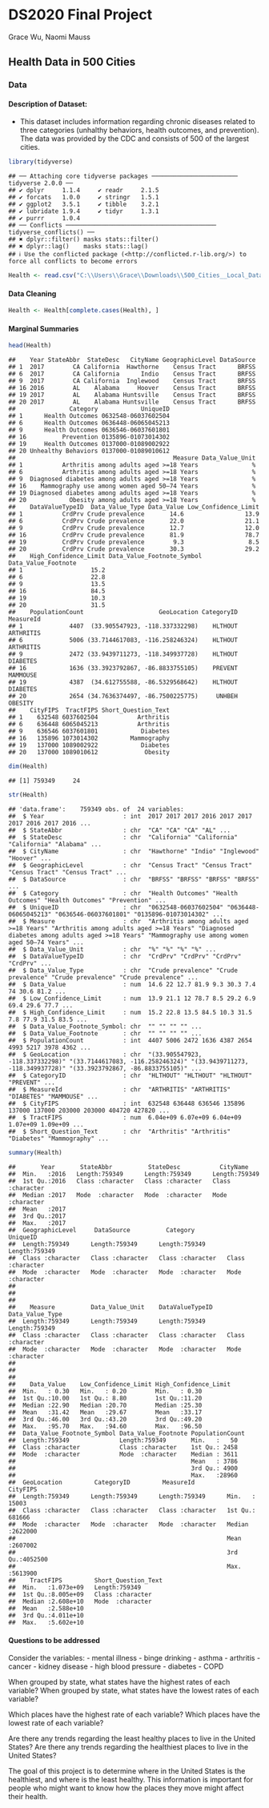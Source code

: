 DS2020 Final Project
================
Grace Wu, Naomi Mauss

## Health Data in 500 Cities

### Data

#### Description of Dataset:

- This dataset includes information regarding chronic diseases related
  to three categories (unhalthy behaviors, health outcomes, and
  prevention). The data was provided by the CDC and consists of 500 of
  the largest cities.

``` r
library(tidyverse)
```

    ## ── Attaching core tidyverse packages ──────────────────────── tidyverse 2.0.0 ──
    ## ✔ dplyr     1.1.4     ✔ readr     2.1.5
    ## ✔ forcats   1.0.0     ✔ stringr   1.5.1
    ## ✔ ggplot2   3.5.1     ✔ tibble    3.2.1
    ## ✔ lubridate 1.9.4     ✔ tidyr     1.3.1
    ## ✔ purrr     1.0.4     
    ## ── Conflicts ────────────────────────────────────────── tidyverse_conflicts() ──
    ## ✖ dplyr::filter() masks stats::filter()
    ## ✖ dplyr::lag()    masks stats::lag()
    ## ℹ Use the conflicted package (<http://conflicted.r-lib.org/>) to force all conflicts to become errors

``` r
Health <- read.csv("C:\\Users\\Grace\\Downloads\\500_Cities__Local_Data_for_Better_Health__2019_release_20250331.csv")
```

#### Data Cleaning

``` r
Health <- Health[complete.cases(Health), ]
```

#### Marginal Summaries

``` r
head(Health)
```

    ##    Year StateAbbr  StateDesc   CityName GeographicLevel DataSource
    ## 1  2017        CA California  Hawthorne    Census Tract      BRFSS
    ## 6  2017        CA California      Indio    Census Tract      BRFSS
    ## 9  2017        CA California  Inglewood    Census Tract      BRFSS
    ## 16 2016        AL    Alabama     Hoover    Census Tract      BRFSS
    ## 19 2017        AL    Alabama Huntsville    Census Tract      BRFSS
    ## 20 2017        AL    Alabama Huntsville    Census Tract      BRFSS
    ##               Category            UniqueID
    ## 1      Health Outcomes 0632548-06037602504
    ## 6      Health Outcomes 0636448-06065045213
    ## 9      Health Outcomes 0636546-06037601801
    ## 16          Prevention 0135896-01073014302
    ## 19     Health Outcomes 0137000-01089002922
    ## 20 Unhealthy Behaviors 0137000-01089010612
    ##                                            Measure Data_Value_Unit
    ## 1           Arthritis among adults aged >=18 Years               %
    ## 6           Arthritis among adults aged >=18 Years               %
    ## 9  Diagnosed diabetes among adults aged >=18 Years               %
    ## 16    Mammography use among women aged 50–74 Years               %
    ## 19 Diagnosed diabetes among adults aged >=18 Years               %
    ## 20            Obesity among adults aged >=18 Years               %
    ##    DataValueTypeID  Data_Value_Type Data_Value Low_Confidence_Limit
    ## 1           CrdPrv Crude prevalence       14.6                 13.9
    ## 6           CrdPrv Crude prevalence       22.0                 21.1
    ## 9           CrdPrv Crude prevalence       12.7                 12.0
    ## 16          CrdPrv Crude prevalence       81.9                 78.7
    ## 19          CrdPrv Crude prevalence        9.3                  8.5
    ## 20          CrdPrv Crude prevalence       30.3                 29.2
    ##    High_Confidence_Limit Data_Value_Footnote_Symbol Data_Value_Footnote
    ## 1                   15.2                                               
    ## 6                   22.8                                               
    ## 9                   13.5                                               
    ## 16                  84.5                                               
    ## 19                  10.3                                               
    ## 20                  31.5                                               
    ##    PopulationCount                     GeoLocation CategoryID MeasureId
    ## 1             4407  (33.905547923, -118.337332298)    HLTHOUT ARTHRITIS
    ## 6             5006 (33.7144617083, -116.258246324)    HLTHOUT ARTHRITIS
    ## 9             2472 (33.9439711273, -118.349937728)    HLTHOUT  DIABETES
    ## 16            1636 (33.3923792867, -86.8833755105)    PREVENT  MAMMOUSE
    ## 19            4387  (34.612755588, -86.5329568642)    HLTHOUT  DIABETES
    ## 20            2654 (34.7636374497, -86.7500225775)     UNHBEH   OBESITY
    ##    CityFIPS  TractFIPS Short_Question_Text
    ## 1    632548 6037602504           Arthritis
    ## 6    636448 6065045213           Arthritis
    ## 9    636546 6037601801            Diabetes
    ## 16   135896 1073014302         Mammography
    ## 19   137000 1089002922            Diabetes
    ## 20   137000 1089010612             Obesity

``` r
dim(Health)
```

    ## [1] 759349     24

``` r
str(Health)
```

    ## 'data.frame':    759349 obs. of  24 variables:
    ##  $ Year                      : int  2017 2017 2017 2016 2017 2017 2017 2016 2017 2016 ...
    ##  $ StateAbbr                 : chr  "CA" "CA" "CA" "AL" ...
    ##  $ StateDesc                 : chr  "California" "California" "California" "Alabama" ...
    ##  $ CityName                  : chr  "Hawthorne" "Indio" "Inglewood" "Hoover" ...
    ##  $ GeographicLevel           : chr  "Census Tract" "Census Tract" "Census Tract" "Census Tract" ...
    ##  $ DataSource                : chr  "BRFSS" "BRFSS" "BRFSS" "BRFSS" ...
    ##  $ Category                  : chr  "Health Outcomes" "Health Outcomes" "Health Outcomes" "Prevention" ...
    ##  $ UniqueID                  : chr  "0632548-06037602504" "0636448-06065045213" "0636546-06037601801" "0135896-01073014302" ...
    ##  $ Measure                   : chr  "Arthritis among adults aged >=18 Years" "Arthritis among adults aged >=18 Years" "Diagnosed diabetes among adults aged >=18 Years" "Mammography use among women aged 50–74 Years" ...
    ##  $ Data_Value_Unit           : chr  "%" "%" "%" "%" ...
    ##  $ DataValueTypeID           : chr  "CrdPrv" "CrdPrv" "CrdPrv" "CrdPrv" ...
    ##  $ Data_Value_Type           : chr  "Crude prevalence" "Crude prevalence" "Crude prevalence" "Crude prevalence" ...
    ##  $ Data_Value                : num  14.6 22 12.7 81.9 9.3 30.3 7.4 74 30.6 81.2 ...
    ##  $ Low_Confidence_Limit      : num  13.9 21.1 12 78.7 8.5 29.2 6.9 69.4 29.6 77.7 ...
    ##  $ High_Confidence_Limit     : num  15.2 22.8 13.5 84.5 10.3 31.5 7.8 77.9 31.5 83.5 ...
    ##  $ Data_Value_Footnote_Symbol: chr  "" "" "" "" ...
    ##  $ Data_Value_Footnote       : chr  "" "" "" "" ...
    ##  $ PopulationCount           : int  4407 5006 2472 1636 4387 2654 4993 5217 3978 4362 ...
    ##  $ GeoLocation               : chr  "(33.905547923, -118.337332298)" "(33.7144617083, -116.258246324)" "(33.9439711273, -118.349937728)" "(33.3923792867, -86.8833755105)" ...
    ##  $ CategoryID                : chr  "HLTHOUT" "HLTHOUT" "HLTHOUT" "PREVENT" ...
    ##  $ MeasureId                 : chr  "ARTHRITIS" "ARTHRITIS" "DIABETES" "MAMMOUSE" ...
    ##  $ CityFIPS                  : int  632548 636448 636546 135896 137000 137000 203000 203000 404720 427820 ...
    ##  $ TractFIPS                 : num  6.04e+09 6.07e+09 6.04e+09 1.07e+09 1.09e+09 ...
    ##  $ Short_Question_Text       : chr  "Arthritis" "Arthritis" "Diabetes" "Mammography" ...

``` r
summary(Health)
```

    ##       Year       StateAbbr          StateDesc           CityName        
    ##  Min.   :2016   Length:759349      Length:759349      Length:759349     
    ##  1st Qu.:2016   Class :character   Class :character   Class :character  
    ##  Median :2017   Mode  :character   Mode  :character   Mode  :character  
    ##  Mean   :2017                                                           
    ##  3rd Qu.:2017                                                           
    ##  Max.   :2017                                                           
    ##  GeographicLevel     DataSource          Category           UniqueID        
    ##  Length:759349      Length:759349      Length:759349      Length:759349     
    ##  Class :character   Class :character   Class :character   Class :character  
    ##  Mode  :character   Mode  :character   Mode  :character   Mode  :character  
    ##                                                                             
    ##                                                                             
    ##                                                                             
    ##    Measure          Data_Value_Unit    DataValueTypeID    Data_Value_Type   
    ##  Length:759349      Length:759349      Length:759349      Length:759349     
    ##  Class :character   Class :character   Class :character   Class :character  
    ##  Mode  :character   Mode  :character   Mode  :character   Mode  :character  
    ##                                                                             
    ##                                                                             
    ##                                                                             
    ##    Data_Value    Low_Confidence_Limit High_Confidence_Limit
    ##  Min.   : 0.30   Min.   : 0.20        Min.   : 0.30        
    ##  1st Qu.:10.00   1st Qu.: 8.80        1st Qu.:11.20        
    ##  Median :22.90   Median :20.70        Median :25.30        
    ##  Mean   :31.42   Mean   :29.67        Mean   :33.17        
    ##  3rd Qu.:46.00   3rd Qu.:43.20        3rd Qu.:49.20        
    ##  Max.   :95.70   Max.   :94.60        Max.   :96.50        
    ##  Data_Value_Footnote_Symbol Data_Value_Footnote PopulationCount
    ##  Length:759349              Length:759349       Min.   :   50  
    ##  Class :character           Class :character    1st Qu.: 2458  
    ##  Mode  :character           Mode  :character    Median : 3611  
    ##                                                 Mean   : 3786  
    ##                                                 3rd Qu.: 4900  
    ##                                                 Max.   :28960  
    ##  GeoLocation         CategoryID         MeasureId            CityFIPS      
    ##  Length:759349      Length:759349      Length:759349      Min.   :  15003  
    ##  Class :character   Class :character   Class :character   1st Qu.: 681666  
    ##  Mode  :character   Mode  :character   Mode  :character   Median :2622000  
    ##                                                           Mean   :2607002  
    ##                                                           3rd Qu.:4052500  
    ##                                                           Max.   :5613900  
    ##    TractFIPS         Short_Question_Text
    ##  Min.   :1.073e+09   Length:759349      
    ##  1st Qu.:8.005e+09   Class :character   
    ##  Median :2.608e+10   Mode  :character   
    ##  Mean   :2.588e+10                      
    ##  3rd Qu.:4.011e+10                      
    ##  Max.   :5.602e+10

#### Questions to be addressed

Consider the variables: - mental illness - binge drinking - asthma -
arthritis - cancer - kidney disease - high blood pressure - diabetes -
COPD

When grouped by state, what states have the highest rates of each
variable? When grouped by state, what states have the lowest rates of
each variable?

Which places have the highest rate of each variable? Which places have
the lowest rate of each variable?

Are there any trends regarding the least healthy places to live in the
United States? Are there any trends regarding the healthiest places to
live in the United States?

The goal of this project is to determine where in the United States is
the healthiest, and where is the least healthy. This information is
important for people who might want to know how the places they move
might affect their health.
